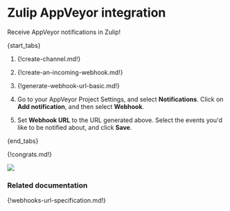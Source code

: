 # Zulip AppVeyor integration

Receive AppVeyor notifications in Zulip!

{start_tabs}

1. {!create-channel.md!}

1. {!create-an-incoming-webhook.md!}

1. {!generate-webhook-url-basic.md!}

1. Go to your AppVeyor Project Settings, and select **Notifications**.
   Click on **Add notification**, and then select **Webhook**.

1. Set **Webhook URL** to the URL generated above. Select the events
   you'd like to be notified about, and click **Save**.

{end_tabs}

{!congrats.md!}

![](/static/images/integrations/appveyor/001.png)

### Related documentation

{!webhooks-url-specification.md!}
